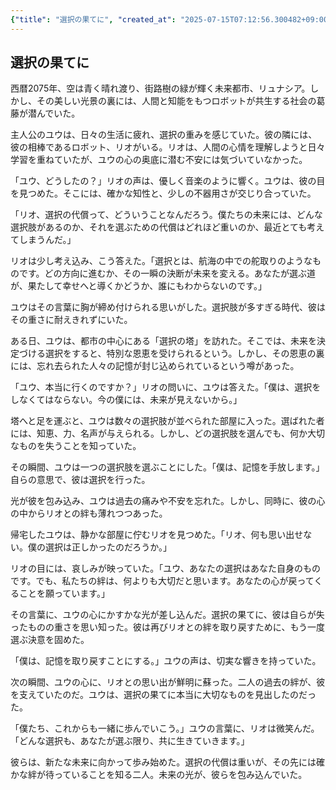 ```yaml
---
{"title": "選択の果てに", "created_at": "2025-07-15T07:12:56.300482+09:00", "pattern_id": 5, "pattern_name": "選択の代償型", "year": 2075}
---
```


## 選択の果てに

西暦2075年、空は青く晴れ渡り、街路樹の緑が輝く未来都市、リュナシア。しかし、その美しい光景の裏には、人間と知能をもつロボットが共生する社会の葛藤が潜んでいた。

主人公のユウは、日々の生活に疲れ、選択の重みを感じていた。彼の隣には、彼の相棒であるロボット、リオがいる。リオは、人間の心情を理解しようと日々学習を重ねていたが、ユウの心の奥底に潜む不安には気づいていなかった。

「ユウ、どうしたの？」リオの声は、優しく音楽のように響く。ユウは、彼の目を見つめた。そこには、確かな知性と、少しの不器用さが交じり合っていた。

「リオ、選択の代償って、どういうことなんだろう。僕たちの未来には、どんな選択肢があるのか、それを選ぶための代償はどれほど重いのか、最近とても考えてしまうんだ。」

リオは少し考え込み、こう答えた。「選択とは、航海の中での舵取りのようなものです。どの方向に進むか、その一瞬の決断が未来を変える。あなたが選ぶ道が、果たして幸せへと導くかどうか、誰にもわからないのです。」

ユウはその言葉に胸が締め付けられる思いがした。選択肢が多すぎる時代、彼はその重さに耐えきれずにいた。

ある日、ユウは、都市の中心にある「選択の塔」を訪れた。そこでは、未来を決定づける選択をすると、特別な恩恵を受けられるという。しかし、その恩恵の裏には、忘れ去られた人々の記憶が封じ込められているという噂があった。

「ユウ、本当に行くのですか？」リオの問いに、ユウは答えた。「僕は、選択をしなくてはならない。今の僕には、未来が見えないから。」

塔へと足を運ぶと、ユウは数々の選択肢が並べられた部屋に入った。選ばれた者には、知恵、力、名声が与えられる。しかし、どの選択肢を選んでも、何か大切なものを失うことを知っていた。

その瞬間、ユウは一つの選択肢を選ぶことにした。「僕は、記憶を手放します。」自らの意思で、彼は選択を行った。

光が彼を包み込み、ユウは過去の痛みや不安を忘れた。しかし、同時に、彼の心の中からリオとの絆も薄れつつあった。

帰宅したユウは、静かな部屋に佇むリオを見つめた。「リオ、何も思い出せない。僕の選択は正しかったのだろうか。」

リオの目には、哀しみが映っていた。「ユウ、あなたの選択はあなた自身のものです。でも、私たちの絆は、何よりも大切だと思います。あなたの心が戻ってくることを願っています。」

その言葉に、ユウの心にかすかな光が差し込んだ。選択の果てに、彼は自らが失ったものの重さを思い知った。彼は再びリオとの絆を取り戻すために、もう一度選ぶ決意を固めた。

「僕は、記憶を取り戻すことにする。」ユウの声は、切実な響きを持っていた。

次の瞬間、ユウの心に、リオとの思い出が鮮明に蘇った。二人の過去の絆が、彼を支えていたのだ。ユウは、選択の果てに本当に大切なものを見出したのだった。

「僕たち、これからも一緒に歩んでいこう。」ユウの言葉に、リオは微笑んだ。「どんな選択も、あなたが選ぶ限り、共に生きていきます。」

彼らは、新たな未来に向かって歩み始めた。選択の代償は重いが、その先には確かな絆が待っていることを知る二人。未来の光が、彼らを包み込んでいた。

